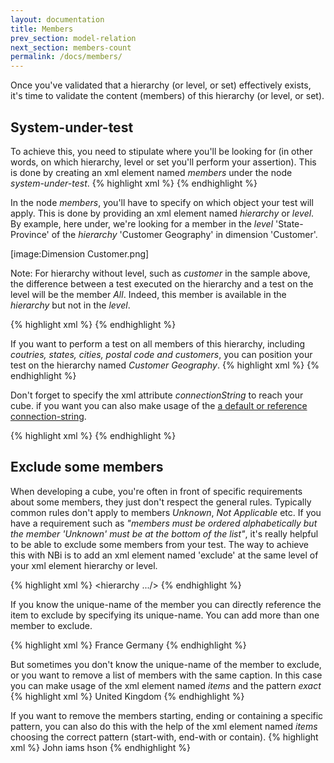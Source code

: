 ```yaml
---
layout: documentation
title: Members
prev_section: model-relation
next_section: members-count
permalink: /docs/members/
---
```

Once you've validated that a hierarchy (or level, or set) effectively exists, it's time to validate the content (members) of this hierarchy (or level, or set).

## System-under-test
To achieve this, you need to stipulate where you'll be looking for (in other words, on which hierarchy, level or set you'll perform your assertion). This is done by creating an xml element named *members* under the node *system-under-test*.
{% highlight xml %}
<test>
    <system-under-test>
        <members/>
    </system-under-test>
</test>
{% endhighlight %}

In the node *members*, you'll have to specify on which object your test will apply. This is done by providing an xml element named *hierarchy* or *level*. By example, here under, we're looking for a member in the *level* 'State-Province' of the *hierarchy* 'Customer Geography' in dimension 'Customer'.

[image:Dimension Customer.png]

Note: For hierarchy without level, such as *customer* in the sample above, the difference between a test executed on the hierarchy and a test on the level will be the member *All*. Indeed, this member is available in the *hierarchy* but not in the *level*.

{% highlight xml %}
<system-under-test>
    <members>
        <level
            caption="State-Province"
            hierarchy="Customer Geography"
            dimension="Customer"
            perspective="Adventure Works"
        />
    </members>
</system-under-test>
{% endhighlight %}

If you want to perform a test on all members of this hierarchy, including *coutries, states, cities, postal code and customers*, you can position your test on the hierarchy named *Customer Geography*.
{% highlight xml %}
<system-under-test>
    <members>
        <hierarchy
            caption="Customer Geography"
            dimension="Customer"
            perspective="Adventure Works"
        />
    </members>
</system-under-test>
{% endhighlight %}

Don't forget to specify the xml attribute *connectionString* to reach your cube. if you want you can also make usage of the [a default or reference connection-string](/docs/config-defaults-references).

{% highlight xml %}
<system-under-test>
    <members>
        <hierarchy
            caption="Customer Geography"
            dimension="Customer"
            perspective="Adventure Works"
            connectionString="Provider=MSOLAP.4;Data Source=MyServer;
                              Integrated Security=SSPI;Initial Catalog=MyCube;"
        />
    </members>
</system-under-test>
{% endhighlight %}

## Exclude some members
When developing a cube, you're often in front of specific requirements about some members, they just don't respect the general rules. Typically common rules don't apply to members *Unknown*, *Not Applicable* etc. If you have a requirement such as *"members must be ordered alphabetically but the member 'Unknown' must be at the bottom of the list"*, it's really helpful to be able to exclude some members from your test. The way to achieve this with NBi is to add an xml element named 'exclude' at the same level of your xml element hierarchy or level.

{% highlight xml %}
<system-under-test>
    <members>
        <hierarchy .../>
        <exclude />
    </members>
</system-under-test>
{% endhighlight %}

If you know the unique-name of the member you can directly reference the item to exclude by specifying its unique-name. You can add more than one member to exclude.

{% highlight xml %}
<system-under-test>
    <members>
        <level
            caption="Country"
            hierarchy="Customer Geography"
            dimension="Customer"
            perspective="Adventure Works"
        />
        <exclude>
            <item>France</item>
            <item>Germany</item>
        </exclude>
	</members>
</system-under-test>
{% endhighlight %}

But sometimes you don't know the unique-name of the member to exclude, or you want to remove a list of members with the same caption. In this case you can make usage of the xml element named *items* and the pattern *exact*
{% highlight xml %}
<system-under-test>
    <members>
        <level
            caption="Country"
            hierarchy="Customer Geography"
            dimension="Customer"
            perspective="Adventure Works"
        />
        <exclude>
            <items pattern="exact">United Kingdom</item>
        </exclude>
    </members>
</system-under-test>
{% endhighlight %}

If you want to remove the members starting, ending or containing a specific pattern, you can also do this with the help of the xml element named *items* choosing the correct pattern (start-with, end-with or contain).
{% highlight xml %}
<system-under-test>
    <members>
        <hierarchy
            caption="Country"
            hierarchy="Customer Geography"
            dimension="Customer"
            perspective="Adventure Works"
        />
        <exclude>
            <items pattern="start-with">John</item>
            <items pattern="end-with">iams</item>
            <items pattern="contain">hson</item>
        </exclude>
    </members>
</system-under-test>
{% endhighlight %}
